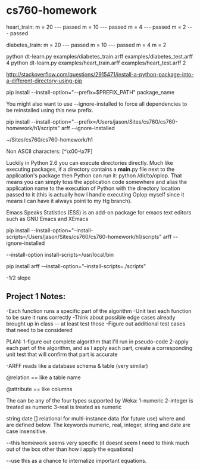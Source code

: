 cs760-homework
==============

heart_train:
m = 20 --- passed
m = 10 --- passed
m = 4  --- passed
m = 2  --- passed

diabetes_train:
m = 20 --- passed
m = 10 --- passed
m = 4
m = 2

python dt-learn.py examples/diabetes_train.arff examples/diabetes_test.arff 4
python dt-learn.py examples/heart_train.arff examples/heart_test.arff 2



http://stackoverflow.com/questions/2915471/install-a-python-package-into-a-different-directory-using-pip

pip install --install-option="--prefix=$PREFIX_PATH" package_name

You might also want to use --ignore-installed to force all dependencies to be reinstalled using this new prefix. 

pip install --install-option="--prefix=/Users/jason/Sites/cs760/cs760-homework/h1/scripts"  arff --ignore-installed


~/Sites/cs760/cs760-homework/h1


Non ASCII characters:
[^\x00-\x7F]

Luckily in Python 2.6 you can execute directories directly. Much like executing packages, if a directory contains a __main__.py file next to the application's package then Python can run it: python /dir/to/oplop. That means you can simply toss the application code somewhere and alias the application name to the execution of Python with the directory location passed to it (this is actually how I handle executing Oplop myself since it means I can have it always point to my Hg branch).

Emacs Speaks Statistics (ESS) is an add-on package for emacs text editors such as GNU Emacs and XEmacs

pip install --install-option="–install-scripts=/Users/jason/Sites/cs760/cs760-homework/h1/scripts"  arff --ignore-installed

--install-option install-scripts=/usr/local/bin

pip install arff -–install-option="–install-scripts=./scripts"

-1/2 slope



Project 1 Notes:
-------------------------------------------------------------
-Each function runs a specific part of the algorithm
-Unit test each function to be sure it runs correctly
-Think about possible edge cases already brought up in class -- at least test those
-Figure out additional test cases that need to be considered


PLAN:
1-figure out complete algorithm that I'll run in pseudo-code
2-apply each part of the algorithm, and as I apply each part, create a corresponding unit test that will confirm that part is accurate


-ARFF reads like a database schema & table (very similar)

@relation <relation-name> == like a table name

 @attribute <attribute-name> <datatype> == like columns

 The <datatype> can be any of the four types supported by Weka:
1-numeric
2-integer is treated as numeric
3-real is treated as numeric

<nominal-specification>
string
date [<date-format>]
relational for multi-instance data (for future use)
where <nominal-specification> and <date-format> are defined below. The keywords numeric, real, integer, string and date are case insensitive.

--this homework seems very specific (it doesnt seem I need to think much out of the box other than how i apply the equations)

--use this as a chance to internalize important equations.